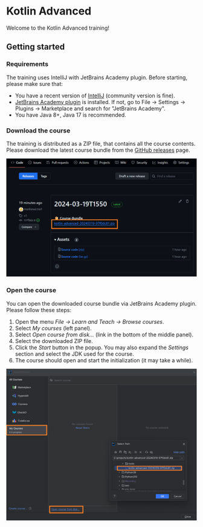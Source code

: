 # Kotlin Advanced
Welcome to the Kotlin Advanced training!

## Getting started
### Requirements
The training uses IntelliJ with JetBrains Academy plugin. Before starting, please make sure that:
* You have a recent version of [IntelliJ](https://www.jetbrains.com/idea/download) (community version is fine).
* [JetBrains Academy plugin](https://plugins.jetbrains.com/plugin/10081-jetbrains-academy) is installed. If not,
go to File → Settings → Plugins → Marketplace and search for "JetBrains Academy". 
* You have Java 8+, Java 17 is recommended.

### Download the course
The training is distributed as a ZIP file, that contains all the course contents. Please download the latest
course bundle from the [GitHub releases](https://github.com/iteratec/kotlin-training-advanced/releases) page.

![Download course screenshot](docs/download-course.png)

### Open the course
You can open the downloaded course bundle via JetBrains Academy plugin. Please follow these steps:
1. Open the menu _File → Learn and Teach → Browse courses_.
2. Select _My courses_ (left panel).
3. Select _Open course from disk..._ (link in the bottom of the middle panel).
4. Select the downloaded ZIP file.
5. Click the _Start_ button in the popup. You may also expand the _Settings_ section and select the JDK used for the course.
6. The course should open and start the initialization (it may take a while).

![Open course screenshot](docs/open-course.png)
